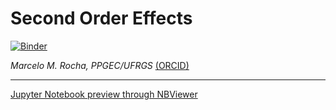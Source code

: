 # Second Order Effects

[![Binder](https://mybinder.org/badge_logo.svg)](https://mybinder.org/v2/gh/mmaiarocha/2ndOrder/master)

_Marcelo M. Rocha, PPGEC/UFRGS_ [(ORCID)](https://orcid.org/0000-0001-5640-1020)

---

[Jupyter Notebook preview through NBViewer](https://github.com/mmaiarocha/Jornadas_2020/blob/master/Jornadas_2020.ipynb)
